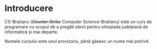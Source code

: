 # Introducere
CS-Bratianu (_~~Counter Strike~~_ Computer Science-Bratianu) este un curs de programare cu scopul de a pregăti elevii pentru olimpiada județeană de informatică și mai departe.

Numele cursului este unul provizoriu, până găsesc un nume mai potrivit.
